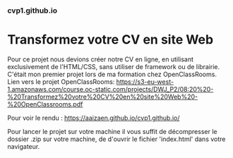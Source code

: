 ### cvp1.github.io

# Transformez votre CV en site Web

 Pour ce projet nous devions créer notre CV en ligne, en utilisant exclusivement de l'HTML/CSS, sans utiliser de framework ou de librairie.
 C'était mon premier projet lors de ma formation chez OpenClassRooms.
   Lien vers le projet OpenClassRooms:
   https://s3-eu-west-1.amazonaws.com/course.oc-static.com/projects/DWJ_P2/08:20%20-%20Transformez%20votre%20CV%20en%20site%20Web%20-%20OpenClassrooms.pdf

   Pour voir le rendu : https://aaizaen.github.io/cvp1.github.io/

 Pour lancer le projet sur votre machine il vous suffit de décompresser le dossier .zip sur votre machine, de d'ouvrir le fichier 'index.html' dans votre navigateur. 


